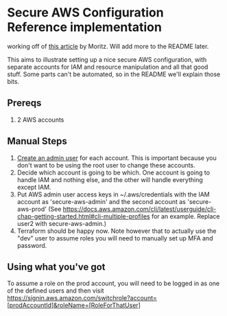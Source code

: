 # Secure AWS Configuration Reference implementation

working off of [this article](https://thoughtworks.jiveon.com/people/mheiber/blog/2016/06/23/using-aws-with-security-as-a-first-class-citizen)
by Moritz. Will add more to the README later.

This aims to illustrate setting up a nice secure AWS configuration, with separate accounts for IAM and resource manipulation and all that good stuff.
Some parts can't be automated, so in the README we'll explain those bits.

## Prereqs
1. 2 AWS accounts

## Manual Steps
1. [Create an admin user](https://docs.aws.amazon.com/IAM/latest/UserGuide/getting-started_create-admin-group.html) for each account.
This is important because you don't want to be using the root user to change these accounts.
2. Decide which account is going to be which. One account is going to handle IAM and nothing else, and the other will handle everything
except IAM.
3. Put AWS admin user access keys in ~/.aws/credentials with the IAM account as 'secure-aws-admin' and the second account as 'secure-aws-prod'
(See https://docs.aws.amazon.com/cli/latest/userguide/cli-chap-getting-started.html#cli-multiple-profiles for an example.  Replace user2 with secure-aws-admin.)
4. Terraform should be happy now. Note however that to actually use the "dev" user to assume roles you will need to manually set up MFA and password.


## Using what you've got
To assume a role on the prod account, you will need to be logged in as one of the defined users and then visit
https://signin.aws.amazon.com/switchrole?account=[prodAccountId]&roleName=[RoleForThatUser]
